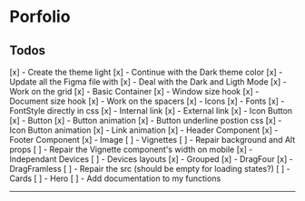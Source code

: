 # Porfolio

## Todos

[x] - Create the theme light
[x] - Continue with the Dark theme color
[x] - Update all the Figma file with
[x] - Deal with the Dark and Ligth Mode
[x] - Work on the grid
[x] - Basic Container
[x] - Window size hook
[x] - Document size hook
[x] - Work on the spacers
[x] - Icons
[x] - Fonts
[x] - FontStyle directly in css
[x] - Internal link
[x] - External link
[x] - Icon Button
[x] - Button
[x] - Button animation
[x] - Button underline postion css
[x] - Icon Button animation
[x] - Link animation
[x] - Header Component
[x] - Footer Component
[x] - Image
[ ] - Vignettes
      [ ] - Repair background and Alt props
      [ ] - Repair the Vignette component's width on mobile
[x] - Independant Devices
[ ] - Devices layouts
      [x] - Grouped
      [x] - DragFour
      [x] - DragFramless
      [ ] - Repair the src (should be empty for loading states?)
[ ] - Cards
[ ] - Hero
[ ] - Add documentation to my functions

---
